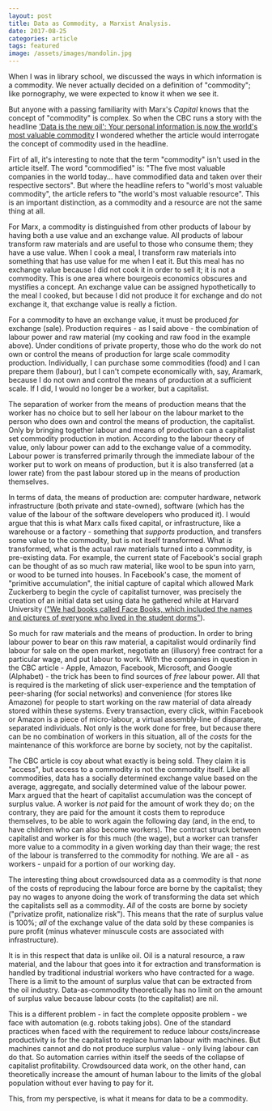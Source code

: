 ```yaml
---
layout: post
title: Data as Commodity, a Marxist Analysis.
date: 2017-08-25
categories: article
tags: featured
image: /assets/images/mandolin.jpg
---
```


When I was in library school, we discussed the ways in which information
is a commodity. We never actually decided on a definition of
"commodity"; like pornography, we were expected to know it when we see it.

But anyone with a passing familiarity with Marx's *Capital* knows that
the concept of "commodity" is complex. So when the CBC runs a story with the headline ['Data is the new oil':
Your personal information is now the world's most valuable
commodity](http://www.cbc.ca/news/technology/data-is-the-new-oil-1.4259677) I wondered whether the article would interrogate the concept of commodity used in the headline.

Firt of all, it's interesting to note that the term "commodity" isn't
used in the article itself. The word "commodified" is: "The five most
valuable companies in the world today... have commodified data and taken
over their respective sectors". But where the headline refers to
"world's most valuable commodity", the article refers to "the world's
most valuable resource". This is an important distinction, as a
commodity and a resource are not the same thing at all.

For Marx, a commodity is distinguished from other products of labour by
having both a use value and an exchange value. All products of labour
transform raw materials and are useful to those who consume them; they
have a use value. When I cook a meal, I transform raw materials into
something that has use value for me when I eat it. But this meal has no
exchange value because I did not cook it in order to sell it; it is not
a commodity. This is one area where bourgeois economics obscures and
mystifies a concept. An exchange value can be assigned hypothetically to
the meal I cooked, but because I did not produce it for exchange and do
not exchange it, that exchange value is really a fiction.

For a commodity to have an exchange value, it must be produced *for*
exchange (sale). Production requires - as I said above - the combination
of labour power and raw material (my cooking and raw food in the example
above). Under conditions of private property, those who do the work do
not own or control the means of production for large scale commodity
production. Individually, I can purchase some commodities (food) and I
can prepare them (labour), but I can't compete economically with, say,
Aramark, because I do not own and control the means of production at a
sufficient scale. If I did, I would no longer be a worker, but a
capitalist.

The separation of worker from the means of production means that the
worker has no choice but to sell her labour on the labour market to the
person who does own and control the means of production, the capitalist.
Only by bringing together labour and means of production can a
capitalist set commodity production in motion. According to the labour
theory of value, only labour power can add to the exchange value of a
commodity. Labour power is transferred primarily through the immediate
labour of the worker put to work on means of production, but it is also
transferred (at a lower rate) from the past labour stored up in the
means of production themselves.

In terms of data, the means of production are: computer hardware,
network infrastructure (both private and state-owned), software (which
has the value of the labour of the software developers who produced it).
I would argue that this is what Marx calls fixed capital, or
infrastructure, like a warehouse or a factory - something that
*supports* production, and transfers some value to the commodity, but is
not itself transformed. What *is* transformed, what is the actual raw
materials turned into a commodity, is pre-existing data. For example,
the current state of Facebook's social graph can be thought of as so
much raw material, like wool to be spun into yarn, or wood to be turned
into houses. In Facebook's case, the moment of "primitive accumulation",
the initial capture of capital which allowed Mark Zuckerberg to begin
the cycle of capitalist turnover, was precisely the creation of an
initial data set using data he gathered while at Harvard University
(["We had books called Face Books, which included the names and pictures
of everyone who lived in the student
dorms"](http://www.haaretz.com/news/facebook-founder-s-roommate-recounts-creation-of-internet-giant-1.275748)).

So much for raw materials and the means of production. In order to bring
labour power to bear on this raw material, a capitalist would ordinarily
find labour for sale on the open market, negotiate an (illusory) free
contract for a particular wage, and put labour to work. With the
companies in question in the CBC article - Apple, Amazon, Facebook,
Microsoft, and Google (Alphabet) - the trick has been to find sources of
*free* labour power. All that is required is the marketing of slick
user-experience and the temptation of peer-sharing (for social networks)
and convenience (for stores like Amazone) for people to start working on
the raw material of data already stored within these systems. Every
transaction, every click, within Facebook or Amazon is a piece of
micro-labour, a virtual assembly-line of disparate, separated
individuals. Not only is the work done for free, but because there can
be no combination of workers in this situation, all of the *costs* for
the maintenance of this workforce are borne by society, not by the
capitalist.

The CBC article is coy about what exactly is being sold. They claim it
is "access", but access to a commodity is not the commodity itself. Like
all commodities, data has a socially determined exchange value based on
the average, aggregate, and socially determined value of the labour
power. Marx argued that the heart of capitalist accumulation was the
concept of surplus value. A worker is *not* paid for the amount of work
they do; on the contrary, they are paid for the amount it costs them to
reproduce themselves, to be able to work again the following day (and,
in the end, to have children who can also become workers). The contract
struck between capitalist and worker is for this much (the wage), but a
worker can transfer more value to a commodity in a given working day
than their wage; the rest of the labour is transferred to the commodity
for nothing. We are all - as workers - unpaid for a portion of our
working day.

The interesting thing about crowdsourced data as a commodity is that
*none* of the costs of reproducing the labour force are borne by the
capitalist; they pay no wages to anyone doing the work of transforming
the data set which the capitalists sell as a commodity. *All* of the
costs are borne by society ("privatize profit, nationalize risk"). This
means that the rate of surplus value is 100%; *all* of the exchange
value of the data sold by these companies is pure profit (minus whatever
minuscule costs are associated with infrastructure).

It is in this respect that data is unlike oil. Oil is a natural
resource, a raw material, and the labour that goes into it for
extraction and transformation is handled by traditional industrial
workers who have contracted for a wage. There is a limit to the amount
of surplus value that can be extracted from the oil industry.
Data-as-commodity theoretically has no limit on the amount of surplus
value because labour costs (to the capitalist) are nil.

This is a different problem - in fact the complete opposite problem - we face with
automation (e.g. robots taking jobs). One of the standard practices when
faced with the requirement to reduce labour costs/increase productivity
is for the capitalist to replace human labour with machines. But
machines cannot and do not produce surplus value - only living labour
can do that. So automation carries within itself the seeds of the
collapse of capitalist profitability. Crowdsourced data work, on the
other hand, can theoretically increase the amount of human labour to the
limits of the global population without ever having to pay for it.

This, from my perspective, is what it means for data to be a commodity.
